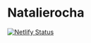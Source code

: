 # Natalierocha
[![Netlify Status](https://api.netlify.com/api/v1/badges/d888cab9-66fa-406a-a35d-17e6a09f8da2/deploy-status)](https://app.netlify.com/sites/upbeat-jang-9299bd/deploys)
